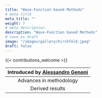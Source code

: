 ```yaml
---
title: "Wave-Function based Methods"
# meta title
meta_title: ""
weight: 7
# meta description
description: "Wave-Function based Methods"
# save as draft
image: "/images/gallery/hirshfeld.jpeg"
draft: false
---
```


{{< contributions_welcome >}}

|Introduced by [Alessandro Genoni](/authors/alessandro-genoni)|
|:--:|
|Advances in methodology|
|Derived results|